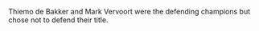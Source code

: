 Thiemo de Bakker and Mark Vervoort were the defending champions but chose not to defend their title.
